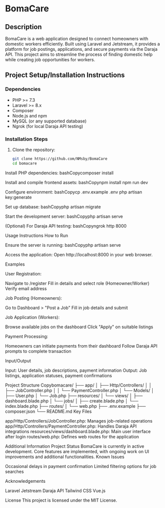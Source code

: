 # BomaCare

## Description

BomaCare is a web application designed to connect homeowners with domestic workers efficiently. Built using Laravel and Jetstream, it provides a platform for job postings, applications, and secure payments via the Daraja API. This project aims to streamline the process of finding domestic help while creating job opportunities for workers.

## Project Setup/Installation Instructions

### Dependencies

- PHP >= 7.3
- Laravel >= 8.x
- Composer
- Node.js and npm
- MySQL (or any supported database)
- Ngrok (for local Daraja API testing)

### Installation Steps

1. Clone the repository:
   ```bash
   git clone https://github.com/NMsby/BomaCare
   cd bomacare

Install PHP dependencies:
bashCopycomposer install

Install and compile frontend assets:
bashCopynpm install
npm run dev

Configure environment:
bashCopycp .env.example .env
php artisan key:generate

Set up database:
bashCopyphp artisan migrate

Start the development server:
bashCopyphp artisan serve

(Optional) For Daraja API testing:
bashCopyngrok http 8000


Usage Instructions
How to Run

Ensure the server is running:
bashCopyphp artisan serve

Access the application:
Open http://localhost:8000 in your web browser.

Examples

User Registration:

Navigate to /register
Fill in details and select role (Homeowner/Worker)
Verify email address


Job Posting (Homeowners):

Go to Dashboard > "Post a Job"
Fill in job details and submit


Job Application (Workers):

Browse available jobs on the dashboard
Click "Apply" on suitable listings


Payment Processing:

Homeowners can initiate payments from their dashboard
Follow Daraja API prompts to complete transaction



Input/Output

Input: User details, job descriptions, payment information
Output: Job listings, application statuses, payment confirmations

Project Structure
Copybomacare/
├── app/
│   ├── Http/Controllers/
│   │   ├── JobController.php
│   │   └── PaymentController.php
│   └── Models/
│       ├── User.php
│       └── Job.php
├── resources/
│   └── views/
│       ├── dashboard.blade.php
│       └── jobs/
│           ├── create.blade.php
│           └── index.blade.php
├── routes/
│   └── web.php
├── .env.example
├── composer.json
└── README.md
Key Files

app/Http/Controllers/JobController.php: Manages job-related operations
app/Http/Controllers/PaymentController.php: Handles Daraja API integrations
resources/views/dashboard.blade.php: Main user interface after login
routes/web.php: Defines web routes for the application

Additional Information
Project Status
BomaCare is currently in active development. Core features are implemented, with ongoing work on UI improvements and additional functionalities.
Known Issues

Occasional delays in payment confirmation
Limited filtering options for job searches

Acknowledgements

Laravel
Jetstream
Daraja API
Tailwind CSS
Vue.js

License
This project is licensed under the MIT License.